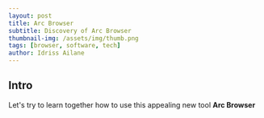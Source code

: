 ```yaml
---
layout: post
title: Arc Browser
subtitle: Discovery of Arc Browser
thumbnail-img: /assets/img/thumb.png
tags: [browser, software, tech]
author: Idriss Ailane
---
```


## Intro

Let's try to learn together how to use this appealing new tool **Arc Browser**